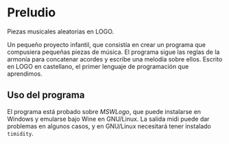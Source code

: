 Preludio
========

Piezas musicales aleatorias en LOGO.

Un pequeño proyecto infantil, que consistía en crear un programa que compusiera pequeñas piezas de música. El programa sigue las reglas de la armonía para concatenar acordes y escribe una melodía sobre ellos.
Escrito en LOGO en castellano, el primer lenguaje de programación que aprendimos.

## Uso del programa
El programa está probado sobre *MSWLogo*, que puede instalarse en Windows y emularse bajo Wine en GNU/Linux. La salida midi puede dar problemas en algunos casos, y en GNU/Linux necesitará tener instalado `timidity`.
